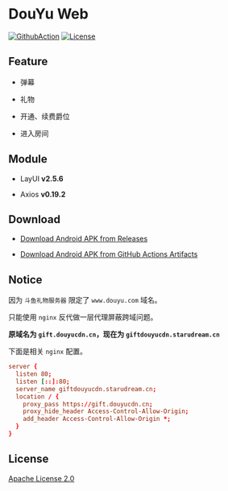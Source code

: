 # DouYu Web

[![GithubAction](https://github.com/starudream/douyu-web/workflows/Android/badge.svg)](https://github.com/starudream/douyu-web/actions)
[![License](https://img.shields.io/badge/license-Apache%20License%202.0-blue)](./LICENSE)

## Feature

- 弹幕

- 礼物

- 开通、续费爵位

- 进入房间

## Module

- LayUI **v2.5.6**

- Axios **v0.19.2**

## Download

- [Download Android APK from Releases](https://github.com/starudream/douyu-web/releases)

- [Download Android APK from GitHub Actions Artifacts](https://github.com/starudream/douyu-web/actions)

## Notice

因为 `斗鱼礼物服务器` 限定了 `www.douyu.com` 域名。

只能使用 `nginx` 反代做一层代理屏蔽跨域问题。

**原域名为 `gift.douyucdn.cn`，现在为 `giftdouyucdn.starudream.cn`**

下面是相关 `nginx` 配置。

```conf
server {
  listen 80;
  listen [::]:80;
  server_name giftdouyucdn.starudream.cn;
  location / {
    proxy_pass https://gift.douyucdn.cn;
    proxy_hide_header Access-Control-Allow-Origin;
    add_header Access-Control-Allow-Origin *;
  }
}
```

## License

[Apache License 2.0](./LICENSE)
